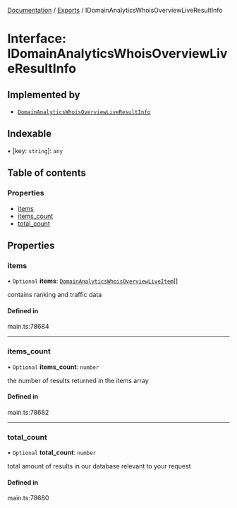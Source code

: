 [Documentation](../README.md) / [Exports](../modules.md) / IDomainAnalyticsWhoisOverviewLiveResultInfo

# Interface: IDomainAnalyticsWhoisOverviewLiveResultInfo

## Implemented by

- [`DomainAnalyticsWhoisOverviewLiveResultInfo`](../classes/DomainAnalyticsWhoisOverviewLiveResultInfo.md)

## Indexable

▪ [key: `string`]: `any`

## Table of contents

### Properties

- [items](IDomainAnalyticsWhoisOverviewLiveResultInfo.md#items)
- [items\_count](IDomainAnalyticsWhoisOverviewLiveResultInfo.md#items_count)
- [total\_count](IDomainAnalyticsWhoisOverviewLiveResultInfo.md#total_count)

## Properties

### items

• `Optional` **items**: [`DomainAnalyticsWhoisOverviewLiveItem`](../classes/DomainAnalyticsWhoisOverviewLiveItem.md)[]

contains ranking and traffic data

#### Defined in

main.ts:78684

___

### items\_count

• `Optional` **items\_count**: `number`

the number of results returned in the items array

#### Defined in

main.ts:78682

___

### total\_count

• `Optional` **total\_count**: `number`

total amount of results in our database relevant to your request

#### Defined in

main.ts:78680
